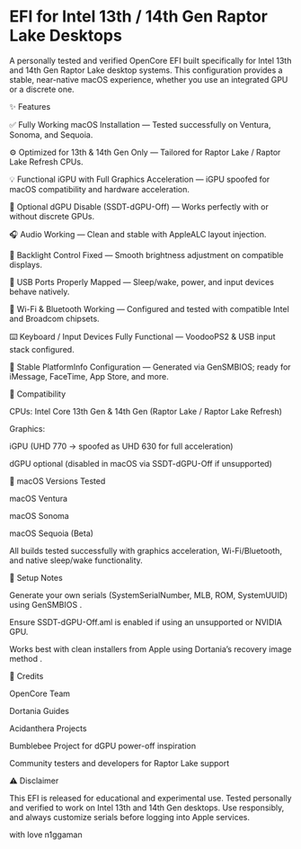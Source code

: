 # EFI for Intel 13th / 14th Gen Raptor Lake Desktops


A personally tested and verified OpenCore EFI built specifically for Intel 13th and 14th Gen Raptor Lake desktop systems.
This configuration provides a stable, near-native macOS experience, whether you use an integrated GPU or a discrete one.

✨ Features

✅ Fully Working macOS Installation — Tested successfully on Ventura, Sonoma, and Sequoia.

⚙️ Optimized for 13th & 14th Gen Only — Tailored for Raptor Lake / Raptor Lake Refresh CPUs.

💡 Functional iGPU with Full Graphics Acceleration — iGPU spoofed for macOS compatibility and hardware acceleration.

🚫 Optional dGPU Disable (SSDT-dGPU-Off) — Works perfectly with or without discrete GPUs.

🎧 Audio Working — Clean and stable with AppleALC layout injection.

🔋 Backlight Control Fixed — Smooth brightness adjustment on compatible displays.

🧠 USB Ports Properly Mapped — Sleep/wake, power, and input devices behave natively.

📶 Wi-Fi & Bluetooth Working — Configured and tested with compatible Intel and Broadcom chipsets.

⌨️ Keyboard / Input Devices Fully Functional — VoodooPS2 & USB input stack configured.

🧩 Stable PlatformInfo Configuration — Generated via GenSMBIOS; ready for iMessage, FaceTime, App Store, and more.

🧬 Compatibility

CPUs: Intel Core 13th Gen & 14th Gen (Raptor Lake / Raptor Lake Refresh)

Graphics:

iGPU (UHD 770 → spoofed as UHD 630 for full acceleration)

dGPU optional (disabled in macOS via SSDT-dGPU-Off if unsupported)

💽 macOS Versions Tested

macOS Ventura

macOS Sonoma

macOS Sequoia (Beta)

All builds tested successfully with graphics acceleration, Wi-Fi/Bluetooth, and native sleep/wake functionality.

🧰 Setup Notes

Generate your own serials (SystemSerialNumber, MLB, ROM, SystemUUID) using GenSMBIOS
.

Ensure SSDT-dGPU-Off.aml is enabled if using an unsupported or NVIDIA GPU.

Works best with clean installers from Apple using Dortania’s recovery image method
.

🧠 Credits

OpenCore Team

Dortania Guides

Acidanthera Projects

Bumblebee Project for dGPU power-off inspiration

Community testers and developers for Raptor Lake support

⚠️ Disclaimer

This EFI is released for educational and experimental use.
Tested personally and verified to work on Intel 13th and 14th Gen desktops.
Use responsibly, and always customize serials before logging into Apple services.

with love
n1ggaman
